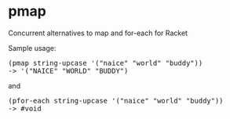 # pmap
Concurrent alternatives to map and for-each for Racket

Sample usage:
<pre>
(pmap string-upcase '("naice" "world" "buddy"))
-> '("NAICE" "WORLD" "BUDDY")
</pre>
and
<pre>
(pfor-each string-upcase '("naice" "world" "buddy"))
-> #void
</pre>
